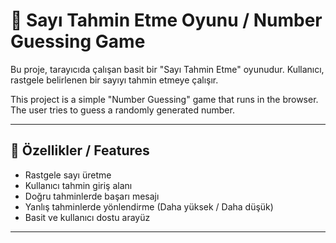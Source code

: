 # 🔢 Sayı Tahmin Etme Oyunu / Number Guessing Game

Bu proje, tarayıcıda çalışan basit bir "Sayı Tahmin Etme" oyunudur. Kullanıcı, rastgele belirlenen bir sayıyı tahmin etmeye çalışır.

This project is a simple "Number Guessing" game that runs in the browser. The user tries to guess a randomly generated number.

---

## 🚀 Özellikler / Features
- Rastgele sayı üretme
- Kullanıcı tahmin giriş alanı
- Doğru tahminlerde başarı mesajı
- Yanlış tahminlerde yönlendirme (Daha yüksek / Daha düşük)
- Basit ve kullanıcı dostu arayüz

---
